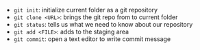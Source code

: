 - `git init`: initialize current folder as a git repository
- `git clone <URL>`: brings the git repo from <URL> to current folder
- `git status`: tells us what we need to know about our repository
- `git add <FILE>`: adds <FILE> to the staging area
- `git commit`: open a text editor to write commit message


